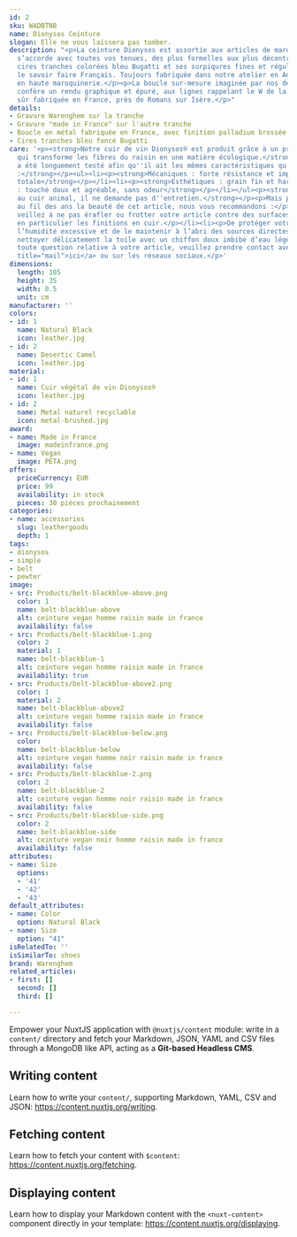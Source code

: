 ```yaml
---
id: 2
sku: WADBTNB
name: Dionysos Ceinture
slogan: Elle ne vous laissera pas tomber.
description: "<p>La ceinture Dionysos est assortie aux articles de maroquinerie, elle
  s’accorde avec toutes vos tenues, des plus formelles aux plus décontractés. Ses
  cires tranches colorées bleu Bugatti et ses surpiqures fines et régulières affirment
  le savoir faire Français. Toujours fabriquée dans notre atelier en Anjou, spécialisé
  en haute maroquinerie.</p><p>La boucle sur-mesure imaginée par nos designer lui
  confère un rendu graphique et épuré, aux lignes rappelant le W de la marque. Bien
  sûr fabriquée en France, près de Romans sur Isère.</p>"
details:
- Gravure Warenghem sur la tranche
- Gravure "made in France" sur l'autre tranche
- Boucle en métal fabriquée en France, avec finition palladium brossée
- Cires tranches bleu foncé Bugatti
care: '<p><strong>Notre cuir de vin Dionysos® est produit grâce à un procédé innovant
  qui transforme les fibres du raisin en une matière écologique.</strong></p><p><strong>Il
  a été longuement testé afin qu''il ait les mêmes caractéristiques qu''un cuir traditionnel
  :</strong></p><ul><li><p><strong>Mécaniques : forte résistance et imperméabilité
  totale</strong></p></li><li><p><strong>Esthétiques : grain fin et harmonieux</strong></p></li><li><p><strong>Sensorielles
  : touché doux et agréable, sans odeur</strong></p></li></ul><p><strong>Contrairement
  au cuir animal, il ne demande pas d''entretien.</strong></p><p>Mais pour préserver
  au fil des ans la beauté de cet article, nous vous recommandons :</p><ul><li><p>De
  veillez à ne pas érafler ou frotter votre article contre des surfaces abrasives,
  en particulier les finitions en cuir.</p></li><li><p>De protéger votre article de
  l’humidité excessive et de le maintenir à l’abri des sources directes de chaleur.</p></li><li><p>De
  nettoyer délicatement la toile avec un chiffon doux imbibé d’eau légèrement savonneuse.</p></li></ul><p>Pour
  toute question relative à votre article, veuillez prendre contact avec nous <a href="mailto:hello@warenghem.com"
  title="mail">ici</a> ou sur les réseaux sociaux.</p>'
dimensions:
  length: 105
  height: 35
  width: 0.5
  unit: cm
manufacturer: ''
colors:
- id: 1
  name: Natural Black
  icon: leather.jpg
- id: 2
  name: Desertic Camel
  icon: leather.jpg
material:
- id: 1
  name: Cuir végétal de vin Dionysos®
  icon: leather.jpg
- id: 2
  name: Metal naturel recyclable
  icon: metal-brushed.jpg
award:
- name: Made in France
  image: madeinfrance.png
- name: Vegan
  image: PETA.png
offers:
  priceCurrency: EUR
  price: 99
  availability: in stock
  pieces: 30 pièces prochainement
categories:
- name: accessories
  slug: leathergoods
  depth: 1
tags:
- dionysos
- simple
- belt
- pewter
image:
- src: Products/belt-blackblue-above.png
  color: 1
  name: belt-blackblue-above
  alt: ceinture vegan homme raisin made in france
  availability: false
- src: Products/belt-blackblue-1.png
  color: 2
  material: 1
  name: belt-blackblue-1
  alt: ceinture vegan homme raisin made in france
  availability: true
- src: Products/belt-blackblue-above2.png
  color: 1
  material: 2
  name: belt-blackblue-above2
  alt: ceinture vegan homme raisin made in france
  availability: false
- src: Products/belt-blackblue-below.png
  color: 
  name: belt-blackblue-below
  alt: ceinture vegan homme noir raisin made in france
  availability: false
- src: Products/belt-blackblue-2.png
  color: 2
  name: belt-blackblue-2
  alt: ceinture vegan homme noir raisin made in france
  availability: false
- src: Products/belt-blackblue-side.png
  color: 2
  name: belt-blackblue-side
  alt: ceinture vegan noir homme raisin made in france
  availability: false
attributes:
- name: Size
  options:
  - '41'
  - '42'
  - '43'
default_attributes:
- name: Color
  option: Natural Black
- name: Size
  option: "41"
isRelatedTo: ''
isSimilarTo: shoes
brand: Warenghem
related_articles:
- first: []
  second: []
  third: []

---
```

Empower your NuxtJS application with `@nuxtjs/content` module: write in a `content/` directory and fetch your Markdown, JSON, YAML and CSV files through a MongoDB like API, acting as a **Git-based Headless CMS**.

## Writing content

Learn how to write your `content/`, supporting Markdown, YAML, CSV and JSON: https://content.nuxtjs.org/writing.

## Fetching content

Learn how to fetch your content with `$content`: https://content.nuxtjs.org/fetching.

## Displaying content

Learn how to display your Markdown content with the `<nuxt-content>` component directly in your template: https://content.nuxtjs.org/displaying.